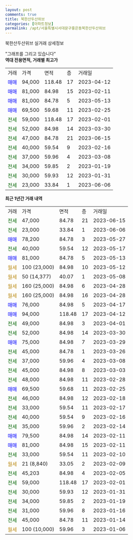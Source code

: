 ```yaml
---
layout: post
comments: true
title: 북한산두산위브
categories: [아파트정보]
permalink: /apt/서울특별시서대문구홍은동북한산두산위브
---
```


북한산두산위브 실거래 상세정보

<script type="text/javascript">
  google.charts.load('current', {'packages':['line', 'corechart']});
  google.charts.setOnLoadCallback(drawChart);

  function drawChart() {
    var data = new google.visualization.DataTable();
    data.addColumn('date', '거래일');
    data.addColumn('number', "매매");
    data.addColumn('number', "전세");
    data.addColumn('number', "전매");

    data.addRows([[new Date(Date.parse("2023-06-15")), null, 47000, null], [new Date(Date.parse("2023-06-06")), null, 23000, null], [new Date(Date.parse("2023-05-27")), 78200, null, null], [new Date(Date.parse("2023-05-17")), null, 40000, null], [new Date(Date.parse("2023-05-13")), 81000, null, null], [new Date(Date.parse("2023-05-12")), null, null, null], [new Date(Date.parse("2023-05-08")), null, null, null], [new Date(Date.parse("2023-04-28")), null, null, null], [new Date(Date.parse("2023-04-28")), null, null, null], [new Date(Date.parse("2023-04-17")), 76000, null, null], [new Date(Date.parse("2023-04-12")), 94000, null, null], [new Date(Date.parse("2023-04-01")), null, 49000, null], [new Date(Date.parse("2023-03-30")), null, 52000, null], [new Date(Date.parse("2023-03-29")), 75000, null, null], [new Date(Date.parse("2023-03-26")), null, 45000, null], [new Date(Date.parse("2023-03-08")), null, 37000, null], [new Date(Date.parse("2023-03-03")), null, 45000, null], [new Date(Date.parse("2023-02-28")), null, 48000, null], [new Date(Date.parse("2023-02-25")), 69500, null, null], [new Date(Date.parse("2023-02-18")), null, 46000, null], [new Date(Date.parse("2023-02-17")), null, 33000, null], [new Date(Date.parse("2023-02-16")), null, 40000, null], [new Date(Date.parse("2023-02-14")), null, 35000, null], [new Date(Date.parse("2023-02-11")), 79500, null, null], [new Date(Date.parse("2023-02-11")), 81000, null, null], [new Date(Date.parse("2023-02-10")), null, 33000, null], [new Date(Date.parse("2023-02-09")), null, null, null], [new Date(Date.parse("2023-02-05")), null, 45203, null], [new Date(Date.parse("2023-02-01")), null, 59000, null], [new Date(Date.parse("2023-01-31")), null, 30000, null], [new Date(Date.parse("2023-01-19")), null, 34000, null], [new Date(Date.parse("2023-01-16")), null, 31000, null], [new Date(Date.parse("2023-01-14")), null, 45000, null], [new Date(Date.parse("2023-01-06")), null, null, null]]);

    var options = {
      hAxis: {
        format: 'yyyy/MM/dd'
      },    
      lineWidth: 0,
      pointsVisible: true,    
      title: '최근 1년간 유형별 실거래가 분포',
      legend: { position: 'bottom' }
    };

    var formatter = new google.visualization.NumberFormat({pattern:'###,###'} );
    formatter.format(data, 1);
    formatter.format(data, 2);
    
    setTimeout(function() {
        var chart = new google.visualization.LineChart(document.getElementById('columnchart_material'));
        chart.draw(data, (options));
        document.getElementById('loading').style.display = 'none';
    }, 200);
  }
</script>


<div id="loading" style="z-index:20; display: block; margin-left: 0px">"그래프를 그리고 있습니다"</div>
<div id="columnchart_material" style="width: 95%; margin-left: 0px; display: block"></div>
<!-- contents start -->
<b>역대 전용면적, 거래별 최고가</b>
<table class="sortable">
    <tr>
      <td>거래</td>
      <td>가격</td>
      <td>면적</td>
      <td>층</td>
      <td>거래일</td>
    </tr>
        <tr>
          <td><a style="color: blue">매매</a></td>
          <td>94,000</td>
          <td>118.48</td>
          <td>17</td>
          <td>2023-04-12</td>
        </tr>            <tr>
          <td><a style="color: blue">매매</a></td>
          <td>81,000</td>
          <td>84.98</td>
          <td>15</td>
          <td>2023-02-11</td>
        </tr>            <tr>
          <td><a style="color: blue">매매</a></td>
          <td>81,000</td>
          <td>84.78</td>
          <td>5</td>
          <td>2023-05-13</td>
        </tr>            <tr>
          <td><a style="color: blue">매매</a></td>
          <td>69,500</td>
          <td>59.68</td>
          <td>11</td>
          <td>2023-02-25</td>
        </tr>        
        <tr>
              <td><a style="color: darkgreen">전세</a></td>
              <td>59,000</td>
              <td>118.48</td>
              <td>17</td>
              <td>2023-02-01</td>
            </tr>            <tr>
              <td><a style="color: darkgreen">전세</a></td>
              <td>52,000</td>
              <td>84.98</td>
              <td>14</td>
              <td>2023-03-30</td>
            </tr>            <tr>
              <td><a style="color: darkgreen">전세</a></td>
              <td>47,000</td>
              <td>84.78</td>
              <td>21</td>
              <td>2023-06-15</td>
            </tr>            <tr>
              <td><a style="color: darkgreen">전세</a></td>
              <td>40,000</td>
              <td>59.54</td>
              <td>9</td>
              <td>2023-02-16</td>
            </tr>            <tr>
              <td><a style="color: darkgreen">전세</a></td>
              <td>37,000</td>
              <td>59.96</td>
              <td>4</td>
              <td>2023-03-08</td>
            </tr>            <tr>
              <td><a style="color: darkgreen">전세</a></td>
              <td>34,000</td>
              <td>59.85</td>
              <td>2</td>
              <td>2023-01-19</td>
            </tr>            <tr>
              <td><a style="color: darkgreen">전세</a></td>
              <td>30,000</td>
              <td>59.93</td>
              <td>12</td>
              <td>2023-01-31</td>
            </tr>            <tr>
              <td><a style="color: darkgreen">전세</a></td>
              <td>23,000</td>
              <td>33.84</td>
              <td>1</td>
              <td>2023-06-06</td>
            </tr>        
    
</table>

<b>최근 1년간 거래 내역</b>

<table class="sortable">
    <tr>
      <td>거래</td>
      <td>가격</td>
      <td>면적</td>
      <td>층</td>
      <td>거래일</td>
    </tr>
    <tr>
      <td><a style="color: darkgreen">전세</a></td>
      <td>47,000</td>
      <td>84.78</td>
      <td>21</td>
      <td>2023-06-15</td>
    </tr>          <tr>
      <td><a style="color: darkgreen">전세</a></td>
      <td>23,000</td>
      <td>33.84</td>
      <td>1</td>
      <td>2023-06-06</td>
    </tr>          <tr>
      <td><a style="color: blue">매매</a></td>
      <td>78,200</td>
      <td>84.78</td>
      <td>3</td>
      <td>2023-05-27</td>
    </tr>          <tr>
      <td><a style="color: darkgreen">전세</a></td>
      <td>40,000</td>
      <td>59.54</td>
      <td>12</td>
      <td>2023-05-17</td>
    </tr>          <tr>
      <td><a style="color: blue">매매</a></td>
      <td>81,000</td>
      <td>84.78</td>
      <td>5</td>
      <td>2023-05-13</td>
    </tr>          <tr>
      <td><a style="color: darkgoldenrod">월세</a></td>
      <td>100 (23,000)</td>
      <td>84.98</td>
      <td>10</td>
      <td>2023-05-12</td>
    </tr>          <tr>
      <td><a style="color: darkgoldenrod">월세</a></td>
      <td>50 (14,377)</td>
      <td>40.07</td>
      <td>1</td>
      <td>2023-05-08</td>
    </tr>          <tr>
      <td><a style="color: darkgoldenrod">월세</a></td>
      <td>160 (25,000)</td>
      <td>84.98</td>
      <td>6</td>
      <td>2023-04-28</td>
    </tr>          <tr>
      <td><a style="color: darkgoldenrod">월세</a></td>
      <td>160 (25,000)</td>
      <td>84.98</td>
      <td>16</td>
      <td>2023-04-28</td>
    </tr>          <tr>
      <td><a style="color: blue">매매</a></td>
      <td>76,000</td>
      <td>84.98</td>
      <td>5</td>
      <td>2023-04-17</td>
    </tr>          <tr>
      <td><a style="color: blue">매매</a></td>
      <td>94,000</td>
      <td>118.48</td>
      <td>17</td>
      <td>2023-04-12</td>
    </tr>          <tr>
      <td><a style="color: darkgreen">전세</a></td>
      <td>49,000</td>
      <td>84.98</td>
      <td>3</td>
      <td>2023-04-01</td>
    </tr>          <tr>
      <td><a style="color: darkgreen">전세</a></td>
      <td>52,000</td>
      <td>84.98</td>
      <td>14</td>
      <td>2023-03-30</td>
    </tr>          <tr>
      <td><a style="color: blue">매매</a></td>
      <td>75,000</td>
      <td>84.98</td>
      <td>7</td>
      <td>2023-03-29</td>
    </tr>          <tr>
      <td><a style="color: darkgreen">전세</a></td>
      <td>45,000</td>
      <td>84.78</td>
      <td>1</td>
      <td>2023-03-26</td>
    </tr>          <tr>
      <td><a style="color: darkgreen">전세</a></td>
      <td>37,000</td>
      <td>59.96</td>
      <td>4</td>
      <td>2023-03-08</td>
    </tr>          <tr>
      <td><a style="color: darkgreen">전세</a></td>
      <td>45,000</td>
      <td>84.98</td>
      <td>8</td>
      <td>2023-03-03</td>
    </tr>          <tr>
      <td><a style="color: darkgreen">전세</a></td>
      <td>48,000</td>
      <td>84.98</td>
      <td>11</td>
      <td>2023-02-28</td>
    </tr>          <tr>
      <td><a style="color: blue">매매</a></td>
      <td>69,500</td>
      <td>59.68</td>
      <td>11</td>
      <td>2023-02-25</td>
    </tr>          <tr>
      <td><a style="color: darkgreen">전세</a></td>
      <td>46,000</td>
      <td>84.98</td>
      <td>12</td>
      <td>2023-02-18</td>
    </tr>          <tr>
      <td><a style="color: darkgreen">전세</a></td>
      <td>33,000</td>
      <td>59.54</td>
      <td>11</td>
      <td>2023-02-17</td>
    </tr>          <tr>
      <td><a style="color: darkgreen">전세</a></td>
      <td>40,000</td>
      <td>59.54</td>
      <td>9</td>
      <td>2023-02-16</td>
    </tr>          <tr>
      <td><a style="color: darkgreen">전세</a></td>
      <td>35,000</td>
      <td>59.96</td>
      <td>2</td>
      <td>2023-02-14</td>
    </tr>          <tr>
      <td><a style="color: blue">매매</a></td>
      <td>79,500</td>
      <td>84.98</td>
      <td>14</td>
      <td>2023-02-11</td>
    </tr>          <tr>
      <td><a style="color: blue">매매</a></td>
      <td>81,000</td>
      <td>84.98</td>
      <td>15</td>
      <td>2023-02-11</td>
    </tr>          <tr>
      <td><a style="color: darkgreen">전세</a></td>
      <td>33,000</td>
      <td>59.54</td>
      <td>11</td>
      <td>2023-02-10</td>
    </tr>          <tr>
      <td><a style="color: darkgoldenrod">월세</a></td>
      <td>21 (8,840)</td>
      <td>33.05</td>
      <td>2</td>
      <td>2023-02-09</td>
    </tr>          <tr>
      <td><a style="color: darkgreen">전세</a></td>
      <td>45,203</td>
      <td>84.98</td>
      <td>4</td>
      <td>2023-02-05</td>
    </tr>          <tr>
      <td><a style="color: darkgreen">전세</a></td>
      <td>59,000</td>
      <td>118.48</td>
      <td>17</td>
      <td>2023-02-01</td>
    </tr>          <tr>
      <td><a style="color: darkgreen">전세</a></td>
      <td>30,000</td>
      <td>59.93</td>
      <td>12</td>
      <td>2023-01-31</td>
    </tr>          <tr>
      <td><a style="color: darkgreen">전세</a></td>
      <td>34,000</td>
      <td>59.85</td>
      <td>2</td>
      <td>2023-01-19</td>
    </tr>          <tr>
      <td><a style="color: darkgreen">전세</a></td>
      <td>31,000</td>
      <td>59.96</td>
      <td>8</td>
      <td>2023-01-16</td>
    </tr>          <tr>
      <td><a style="color: darkgreen">전세</a></td>
      <td>45,000</td>
      <td>84.78</td>
      <td>11</td>
      <td>2023-01-14</td>
    </tr>          <tr>
      <td><a style="color: darkgoldenrod">월세</a></td>
      <td>100 (10,000)</td>
      <td>59.96</td>
      <td>3</td>
      <td>2023-01-06</td>
    </tr>      </table>
<!-- contents end -->    

